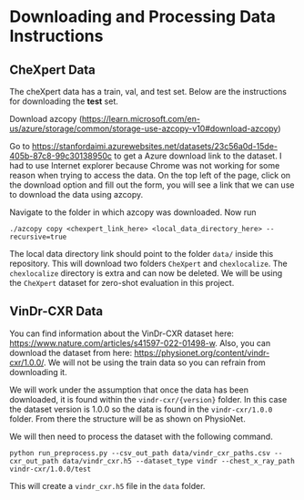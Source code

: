 # Downloading and Processing Data Instructions

## CheXpert Data

The cheXpert data has a train, val, and test set. Below are the instructions for downloading the **test** set.

Download azcopy (https://learn.microsoft.com/en-us/azure/storage/common/storage-use-azcopy-v10#download-azcopy)

Go to https://stanfordaimi.azurewebsites.net/datasets/23c56a0d-15de-405b-87c8-99c30138950c to get a Azure download link to the dataset. I had to use Internet explorer because Chrome was not working for some reason when trying to access the data. On the top left of the page, click on the download option and fill out the form, you will see a link that we can use to download the data using azcopy.

Navigate to the folder in which azcopy was downloaded. Now run

```
./azcopy copy <chexpert_link_here> <local_data_directory_here> --recursive=true
```

The local data directory link should point to the folder `data/` inside this repository. This will download two folders `CheXpert` and `chexlocalize`. The `chexlocalize` directory is extra and can now be deleted. We will be using the `CheXpert` dataset for zero-shot evaluation in this project.

## VinDr-CXR Data

You can find information about the VinDr-CXR dataset here: https://www.nature.com/articles/s41597-022-01498-w. Also, you can download the dataset from here: https://physionet.org/content/vindr-cxr/1.0.0/. We will not be using the train data so you can refrain from downloading it. 

We will work under the assumption that once the data has been downloaded, it is found within the `vindr-cxr/{version}` folder. In this case the dataset version is 1.0.0 so the data is found in the `vindr-cxr/1.0.0` folder. From there the structure will be as shown on PhysioNet.

We will then need to process the dataset with the following command.

```
python run_preprocess.py --csv_out_path data/vindr_cxr_paths.csv --cxr_out_path data/vindr_cxr.h5 --dataset_type vindr --chest_x_ray_path vindr-cxr/1.0.0/test
```

This will create a `vindr_cxr.h5` file in the `data` folder.
